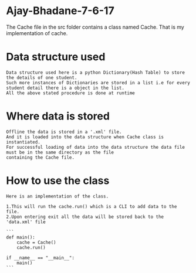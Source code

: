 # Ajay-Bhadane-7-6-17

The Cache file in the src folder contains a class named Cache. That is my implementation of cache.

Data structure used
===
    Data structure used here is a python Dictionary(Hash Table) to store the details of one student.
    Such more instances of Dictionaries are stored in a list i.e for every student detail there is a object in the list.
    All the above stated procedure is done at runtime
    
Where data is stored
===    
    Offline the data is stored in a '.xml' file.
    And it is loaded into the data structure when Cache class is instantiated.
    For successful loading of data into the data structure the data file must be in the same directory as the file
    containing the Cache file.
    
How to use the class
===    
    Here is an implementation of the class.
    
    1.This will run the cache.run() which is a CLI to add data to the file.
    2.Upon entering exit all the data will be stored back to the 'data.xml' file
    
    ```
    def main():
        cache = Cache()
        cache.run()
        
    if __name__ == "__main__":
        main()
    ```
    
    
    
    


